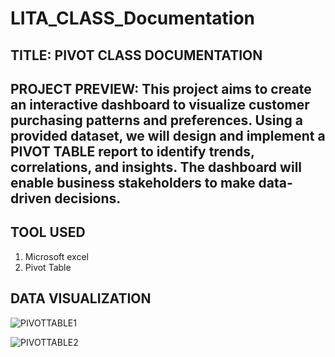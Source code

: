 # LITA_CLASS_Documentation

## TITLE: PIVOT CLASS DOCUMENTATION

## PROJECT PREVIEW: This project aims to create an interactive dashboard to visualize customer purchasing patterns and preferences. Using a provided dataset, we will design and implement a PIVOT TABLE report to identify trends, correlations, and insights. The dashboard will enable business stakeholders to make data-driven decisions.

## TOOL USED 

1. Microsoft excel
2. Pivot Table

## DATA VISUALIZATION

![PIVOTTABLE1](https://github.com/user-attachments/assets/2f533dbe-4cd0-4fdb-b919-abff8c6439e6)


![PIVOTTABLE2](https://github.com/user-attachments/assets/1ba3a607-437a-4eda-9e06-99edc123f28e)

















